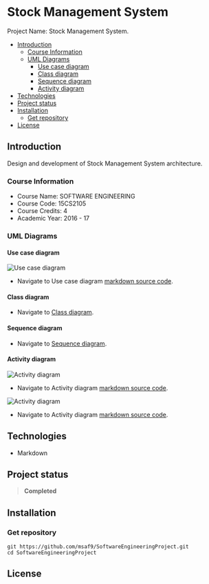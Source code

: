 <h1> Stock Management System </h1>
Project Name: Stock Management System.

- [Introduction](#introduction)
  - [Course Information](#course-information)
  - [UML Diagrams](#uml-diagrams)
    - [Use case diagram](#use-case-diagram)
    - [Class diagram](#class-diagram)
    - [Sequence diagram](#sequence-diagram)
    - [Activity diagram](#activity-diagram)
- [Technologies](#technologies)
- [Project status](#project-status)
- [Installation](#installation)
  - [Get repository](#get-repository)
- [License](#license)

## Introduction

Design and development of Stock Management System architecture.

### Course Information

- Course Name: SOFTWARE ENGINEERING
- Course Code: 15CS2105
- Course Credits: 4
- Academic Year: 2016 - 17

### UML Diagrams

#### Use case diagram

![Use case diagram](/resources/UseCaseDiagram.png)

- Navigate to Use case diagram [markdown source code](useCaseDiagram.iuml).

#### Class diagram

- Navigate to [Class diagram](classDiagram.md).

#### Sequence diagram

- Navigate to [Sequence diagram](SequenceDiagram.md).

#### Activity diagram

![Activity diagram](/resources/ActivityDiagram.png)

- Navigate to Activity diagram [markdown source code](activityDiagram.iuml).

![Activity diagram](/resources/ActivityDiagramAdmin.png)

- Navigate to Activity diagram [markdown source code](activityDiagramAdmin.iuml).

## Technologies

- Markdown

## Project status

> **Completed**

## Installation

### Get repository

```git
git https://github.com/msaf9/SoftwareEngineeringProject.git
cd SoftwareEngineeringProject
```

## License

